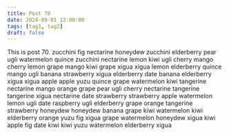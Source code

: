 ```yaml
---
title: Post 70
date: 2024-09-01 12:00:00
tags: [tag1, tag2]
draft: false
---
```

This is post 70.
zucchini
fig
nectarine
honeydew
zucchini
elderberry
pear
ugli
watermelon
quince
zucchini
nectarine
lemon
kiwi
ugli
cherry
mango
cherry
lemon
grape
mango
kiwi
grape
xigua
xigua
lemon
elderberry
quince
mango
ugli
banana
strawberry
xigua
elderberry
date
banana
elderberry
xigua
xigua
apple
apple
yuzu
quince
grape
watermelon
kiwi
tangerine
nectarine
mango
orange
grape
pear
ugli
cherry
nectarine
tangerine
tangerine
xigua
nectarine
date
strawberry
strawberry
apple
watermelon
lemon
ugli
date
raspberry
ugli
elderberry
grape
orange
tangerine
strawberry
honeydew
honeydew
banana
grape
kiwi
watermelon
kiwi
elderberry
orange
yuzu
fig
xigua
grape
watermelon
honeydew
xigua
kiwi
apple
fig
date
kiwi
kiwi
yuzu
watermelon
elderberry
xigua
